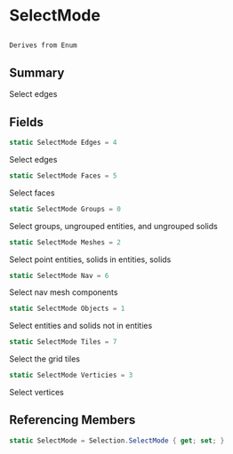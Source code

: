 # SelectMode

## 
```c#
Derives from Enum
```

## Summary

Select edges
## Fields

```c#
static SelectMode Edges = 4
```
Select edges
```c#
static SelectMode Faces = 5
```
Select faces
```c#
static SelectMode Groups = 0
```
Select groups, ungrouped entities, and ungrouped solids
```c#
static SelectMode Meshes = 2
```
Select point entities, solids in entities, solids
```c#
static SelectMode Nav = 6
```
Select nav mesh components
```c#
static SelectMode Objects = 1
```
Select entities and solids not in entities
```c#
static SelectMode Tiles = 7
```
Select the grid tiles
```c#
static SelectMode Verticies = 3
```
Select vertices
## Referencing Members

```c#
static SelectMode = Selection.SelectMode { get; set; } 
```
